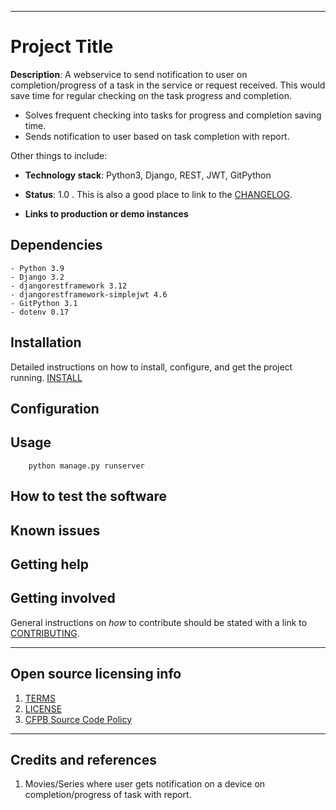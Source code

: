 ----

# Project Title

**Description**:  A webservice to send notification to user on completion/progress of a task
in the service or request received. This would save time for regular checking on the task progress and completion.
   - Solves frequent checking into tasks for progress and completion saving time.
   - Sends notification to user based on task completion with report. 


Other things to include:

  - **Technology stack**: Python3, Django, REST, JWT, GitPython
  - **Status**:  1.0 . This is also a good place to link to the [CHANGELOG](CHANGELOG.md).

  - **Links to production or demo instances**

[comment]: <> (  - Describe what sets this apart from related-projects. Linking to another doc or page is OK if this can't be expressed in a sentence or two.)


[comment]: <> (**Screenshot**: If the software has visual components, place a screenshot after the description; e.g.,)

[comment]: <> (![]&#40;https://raw.githubusercontent.com/cfpb/open-source-project-template/master/screenshot.png&#41;)


## Dependencies

    - Python 3.9
    - Django 3.2
    - djangorestframework 3.12
    - djangorestframework-simplejwt 4.6
    - GitPython 3.1
    - dotenv 0.17


## Installation

Detailed instructions on how to install, configure, and get the project running. [INSTALL](INSTALL.md)


## Configuration

[comment]: <> (If the software is configurable, describe it in detail, either here or in other documentation to which you link.)

## Usage

```
    python manage.py runserver
```

## How to test the software

[comment]: <> (If the software includes automated tests, detail how to run those tests.)

## Known issues


## Getting help

[comment]: <> (Instruct users how to get help with this software; this might include links to an issue tracker, wiki, mailing list, etc.)

[comment]: <> (**Example**)

[comment]: <> (If you have questions, concerns, bug reports, etc, please file an issue in this repository's Issue Tracker.)

## Getting involved

[comment]: <> (This section should detail why people should get involved and describe key areas you are)

[comment]: <> (currently focusing on; e.g., trying to get feedback on features, fixing certain bugs, building)

[comment]: <> (important pieces, etc.)

General instructions on _how_ to contribute should be stated with a link to [CONTRIBUTING](CONTRIBUTING.md).


----

## Open source licensing info
1. [TERMS](TERMS.md)
2. [LICENSE](LICENSE)
3. [CFPB Source Code Policy](https://github.com/cfpb/source-code-policy/)


----

## Credits and references

1. Movies/Series where user gets notification on a device on completion/progress of task with report.

[comment]: <> (2. Related projects)

[comment]: <> (3. Books, papers, talks, or other sources that have meaningful impact or influence on this project)
